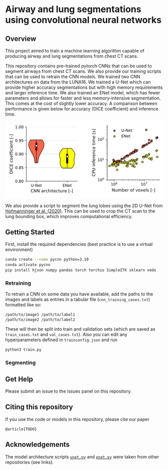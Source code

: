 # Airway and lung segmentations using convolutional neural networks

## Overview
This project aimed to train a machine learning algorithm capable of producing airway and lung segmentations from chest CT scans. 

This repository contains pre-trained pytorch CNNs that can be used to segment airways from chest CT scans. We also provide our training scripts that can be used to retrain the CNN models. We trained two CNN architectures on data from the LUNA16. We trained a U-Net which can provide higher accuracy segmentations but with high memory requirements and larger inference time. We also trained an ENet model, which has fewer parameters and allows for faster and less memory-intensive segmentation. This comes at the cost of slightly lower accuracy. A comparison between performance is given below for accuracy (DICE coefficient) and inference time.

<img src="readme_images/cnn_comparison.png" width="800" />

We also provide a script to segment the lung lobes using the 2D U-Net from [Hofmanninger et al. (2020)](https://github.com/JoHof/lungmask). This can be used to crop the CT scan to the lung bounding box, which improves computational efficiency.

## Getting Started
First, install the required dependencies (best practice is to use a virtual environment)
```bash
conda create --name pycnn python=3.10
conda activate pycnn
pip install hjson numpy pandas torch torchio SimpleITK sklearn vedo
```

### Retraining
To retrain a CNN on some data you have available, add the paths to the images and labels as entries in a tabular file (`cnn_training_cases.txt`) formatted like so:
```
/path/to/image1 /path/to/label1
/path/to/image2 /path/to/label2
```
These will then be split into train and validation sets (which are saved as `train_cases.txt` and `val_cases.txt`). Also you can edit any hyperparameters defined in `trainconfig.json` and run
```bash
python3 train.py
```

### Segmenting

## Get Help
Please submit an issue to the issues panel on this repository.

## Citing this repository
If you use the code or models in this repository, please cite our paper
```
@article{TODO}
```

## Acknowledgements
The model architecture scripts [`unet.py`](https://github.com/Thvnvtos/Lung_Segmentation/blob/unet3d/model.py) and [`enet.py`](https://github.com/davidtvs/PyTorch-ENet/blob/master/models/enet.py) were taken from other repositories (see links).
